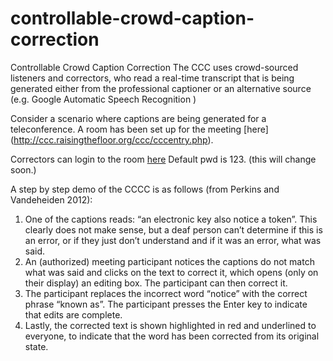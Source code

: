 # controllable-crowd-caption-correction
Controllable Crowd Caption Correction
The CCC uses crowd-sourced listeners and correctors, who read a real-time transcript that is being generated either from the professional captioner or an alternative source (e.g. Google Automatic Speech Recognition ) 

Consider a scenario where captions are being generated for a teleconference. A room has been set up for the meeting [here] (http://ccc.raisingthefloor.org/ccc/cccentry.php).

Correctors can login to the room [here](http://ccc.raisingthefloor.org/ccc/login.html)
Default pwd is 123. (this will change soon.)

A step by step demo of the CCCC is as follows (from Perkins and Vandeheiden 2012):

1. One of the captions reads: “an electronic key also notice a token”. This clearly does not make sense, but a deaf person can’t determine if this is an error, or if they just don’t understand and if it was an error, what was said.
2. An (authorized) meeting participant notices the captions do not match what was said and clicks on the text to correct it, which opens (only on their display) an editing box. The participant can then correct it. 
3. The participant replaces the incorrect word “notice” with the correct phrase “known as”. The participant presses the Enter key to indicate that edits are complete.
4. Lastly, the corrected text is shown highlighted in red and underlined to everyone, to indicate that the word has been corrected from its original state.
